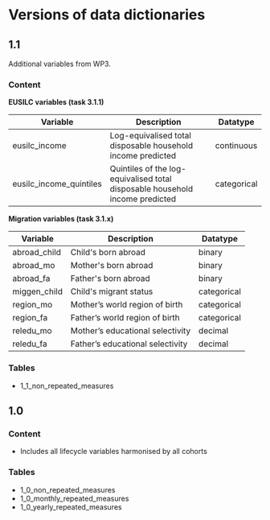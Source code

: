 # Versions of data dictionaries

## 1.1
Additional variables from WP3.

### Content

**EUSILC variables (task 3.1.1)**

| Variable               | Description                                                                  | Datatype    |
| ---------------------- | ---------------------------------------------------------------------------- | ----------- |
| eusilc_income          | Log-equivalised total disposable household income predicted                  | continuous  |
| eusilc_income_quintiles| Quintiles of the log-equivalised total disposable household income predicted | categorical |

**Migration variables (task 3.1.x)** 

| Variable     | Description                      | Datatype    |
| ------------ | -------------------------------- | ----------- |
| abroad_child | Child's born abroad	          | binary      |
| abroad_mo	   | Mother's born abroad	          | binary      |
| abroad_fa	   | Father's born abroad	          | binary      |
| miggen_child | Child's migrant status	          | categorical |
| region_mo	   | Mother’s world region of birth   | categorical |
| region_fa	   | Father’s world region of birth	  | categorical |
| reledu_mo	   | Mother’s educational selectivity | decimal     |
| reledu_fa    | Father’s educational selectivity | decimal     |

### Tables
- 1_1_non_repeated_measures

## 1.0
### Content
- Includes all lifecycle variables harmonised by all cohorts

### Tables
- 1_0_non_repeated_measures
- 1_0_monthly_repeated_measures
- 1_0_yearly_repeated_measures
